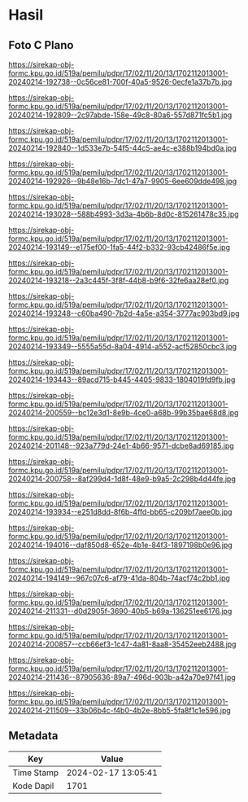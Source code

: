 # Hasil

## Foto C Plano

https://sirekap-obj-formc.kpu.go.id/519a/pemilu/pdpr/17/02/11/20/13/1702112013001-20240214-192738--0c56ce81-700f-40a5-9526-0ecfe1a37b7b.jpg

https://sirekap-obj-formc.kpu.go.id/519a/pemilu/pdpr/17/02/11/20/13/1702112013001-20240214-192809--2c97abde-158e-49c8-80a6-557d871fc5b1.jpg

https://sirekap-obj-formc.kpu.go.id/519a/pemilu/pdpr/17/02/11/20/13/1702112013001-20240214-192840--1d533e7b-54f5-44c5-ae4c-e388b194bd0a.jpg

https://sirekap-obj-formc.kpu.go.id/519a/pemilu/pdpr/17/02/11/20/13/1702112013001-20240214-192926--9b48e16b-7dc1-47a7-9905-6ee609dde498.jpg

https://sirekap-obj-formc.kpu.go.id/519a/pemilu/pdpr/17/02/11/20/13/1702112013001-20240214-193028--588b4993-3d3a-4b6b-8d0c-815261478c35.jpg

https://sirekap-obj-formc.kpu.go.id/519a/pemilu/pdpr/17/02/11/20/13/1702112013001-20240214-193149--e175ef00-1fa5-44f2-b332-93cb42486f5e.jpg

https://sirekap-obj-formc.kpu.go.id/519a/pemilu/pdpr/17/02/11/20/13/1702112013001-20240214-193218--2a3c445f-3f8f-44b8-b9f6-32fe6aa28ef0.jpg

https://sirekap-obj-formc.kpu.go.id/519a/pemilu/pdpr/17/02/11/20/13/1702112013001-20240214-193248--c60ba490-7b2d-4a5e-a354-3777ac903bd9.jpg

https://sirekap-obj-formc.kpu.go.id/519a/pemilu/pdpr/17/02/11/20/13/1702112013001-20240214-193349--5555a55d-8a04-4914-a552-acf52850cbc3.jpg

https://sirekap-obj-formc.kpu.go.id/519a/pemilu/pdpr/17/02/11/20/13/1702112013001-20240214-193443--89acd715-b445-4405-9833-1804019fd9fb.jpg

https://sirekap-obj-formc.kpu.go.id/519a/pemilu/pdpr/17/02/11/20/13/1702112013001-20240214-200559--bc12e3d1-8e9b-4ce0-a68b-99b35bae68d8.jpg

https://sirekap-obj-formc.kpu.go.id/519a/pemilu/pdpr/17/02/11/20/13/1702112013001-20240214-201148--923a779d-24e1-4b66-9571-dcbe8ad69185.jpg

https://sirekap-obj-formc.kpu.go.id/519a/pemilu/pdpr/17/02/11/20/13/1702112013001-20240214-200758--8af299d4-1d8f-48e9-b9a5-2c298b4d44fe.jpg

https://sirekap-obj-formc.kpu.go.id/519a/pemilu/pdpr/17/02/11/20/13/1702112013001-20240214-193934--e251d8dd-8f6b-4ffd-bb65-c209bf7aee0b.jpg

https://sirekap-obj-formc.kpu.go.id/519a/pemilu/pdpr/17/02/11/20/13/1702112013001-20240214-194016--daf850d8-652e-4b1e-84f3-1897198b0e96.jpg

https://sirekap-obj-formc.kpu.go.id/519a/pemilu/pdpr/17/02/11/20/13/1702112013001-20240214-194149--967c07c6-af79-41da-804b-74acf74c2bb1.jpg

https://sirekap-obj-formc.kpu.go.id/519a/pemilu/pdpr/17/02/11/20/13/1702112013001-20240214-211331--d0d2905f-3690-40b5-b69a-136251ee6176.jpg

https://sirekap-obj-formc.kpu.go.id/519a/pemilu/pdpr/17/02/11/20/13/1702112013001-20240214-200857--ccb66ef3-1c47-4a81-8aa8-35452eeb2488.jpg

https://sirekap-obj-formc.kpu.go.id/519a/pemilu/pdpr/17/02/11/20/13/1702112013001-20240214-211436--87905636-89a7-496d-903b-a42a70e97f41.jpg

https://sirekap-obj-formc.kpu.go.id/519a/pemilu/pdpr/17/02/11/20/13/1702112013001-20240214-211509--33b06b4c-f4b0-4b2e-8bb5-5fa8f1c1e596.jpg


## Metadata

| Key        | Value               |
| ---------- | ------------------- |
| Time Stamp | 2024-02-17 13:05:41 |
| Kode Dapil | 1701                |



